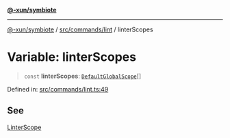 [**@-xun/symbiote**](../../../../README.md)

***

[@-xun/symbiote](../../../../README.md) / [src/commands/lint](../README.md) / linterScopes

# Variable: linterScopes

> `const` **linterScopes**: [`DefaultGlobalScope`](../../../configure/enumerations/DefaultGlobalScope.md)[]

Defined in: [src/commands/lint.ts:49](https://github.com/Xunnamius/symbiote/blob/79d395cced979d17188580f3f3b776aa6e57df18/src/commands/lint.ts#L49)

## See

[LinterScope](../../../configure/enumerations/DefaultGlobalScope.md)
